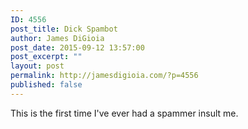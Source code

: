 ```yaml
---
ID: 4556
post_title: Dick Spambot
author: James DiGioia
post_date: 2015-09-12 13:57:00
post_excerpt: ""
layout: post
permalink: http://jamesdigioia.com/?p=4556
published: false
---
```

This is the first time I've ever had a spammer insult me.